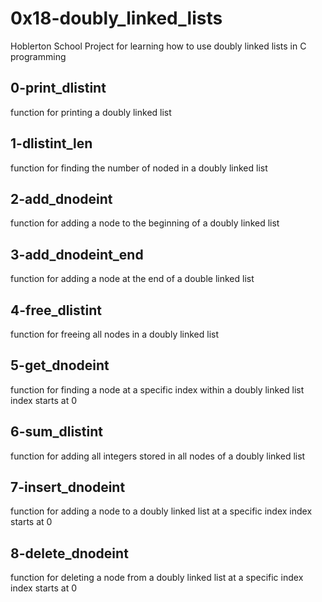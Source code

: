 # 0x18-doubly_linked_lists
Hoblerton School Project for learning how to use doubly linked lists in C programming

## 0-print_dlistint
function for printing a doubly linked list
##  1-dlistint_len
function for finding the number of noded in a doubly linked list
## 2-add_dnodeint
function for adding a node to the beginning of a doubly linked list
## 3-add_dnodeint_end
function for adding a node at the end of a double linked list
## 4-free_dlistint
function for freeing all nodes in a doubly linked list
## 5-get_dnodeint
function for finding a node at a specific index within a doubly linked list 
index starts at 0
## 6-sum_dlistint
function for adding all integers stored in all nodes of a doubly linked list
## 7-insert_dnodeint
function for adding a node to a doubly linked list at a specific index
index starts at 0
## 8-delete_dnodeint
function for deleting a node from a doubly linked list at a specific index
index starts at 0
